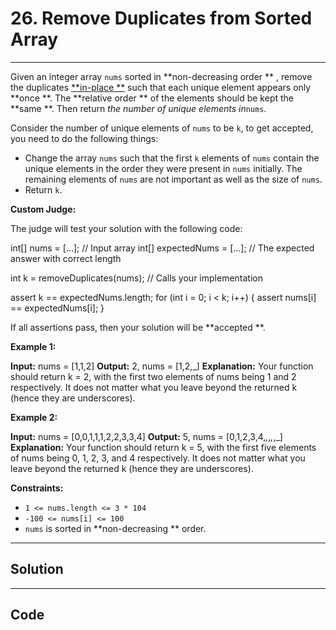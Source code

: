 # 26. Remove Duplicates from Sorted Array

---

Given an integer array `nums` sorted in **non-decreasing order ** , remove the duplicates [**in-place **](https://en.wikipedia.org/wiki/In-place_algorithm) such that each unique element appears only **once **. The **relative order ** of the elements should be kept the **same **. Then return _the number of unique elements in_`nums`.

Consider the number of unique elements of `nums` to be `k`, to get accepted, you need to do the following things:

  * Change the array `nums` such that the first `k` elements of `nums` contain the unique elements in the order they were present in `nums` initially. The remaining elements of `nums` are not important as well as the size of `nums`.
  * Return `k`.



**Custom Judge:**

The judge will test your solution with the following code:


int[] nums = [...]; // Input array
int[] expectedNums = [...]; // The expected answer with correct length

int k = removeDuplicates(nums); // Calls your implementation

assert k == expectedNums.length;
for (int i = 0; i < k; i++) {
    assert nums[i] == expectedNums[i];
}


If all assertions pass, then your solution will be **accepted **.

 

**Example 1:**


**Input:** nums = [1,1,2]
**Output:** 2, nums = [1,2,_]
**Explanation:** Your function should return k = 2, with the first two elements of nums being 1 and 2 respectively.
It does not matter what you leave beyond the returned k (hence they are underscores).


**Example 2:**


**Input:** nums = [0,0,1,1,1,2,2,3,3,4]
**Output:** 5, nums = [0,1,2,3,4,_,_,_,_,_]
**Explanation:** Your function should return k = 5, with the first five elements of nums being 0, 1, 2, 3, and 4 respectively.
It does not matter what you leave beyond the returned k (hence they are underscores).


 

**Constraints:**

  * `1 <= nums.length <= 3 * 104`
  * `-100 <= nums[i] <= 100`
  * `nums` is sorted in **non-decreasing ** order.

---

## Solution



---

## Code
```python


```